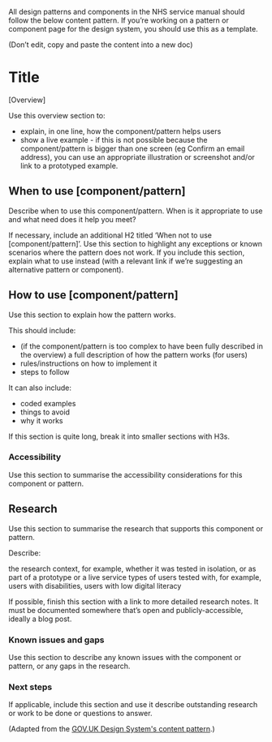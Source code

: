 All design patterns and components in the NHS service manual should follow the below content pattern. If you’re working on a pattern or component page for the design system, you should use this as a template. 

(Don’t edit, copy and paste the content into a new doc)

# Title

[Overview]

Use this overview section to:

- explain, in one line, how the component/pattern helps users
- show a live example - if this is not possible because the component/pattern is bigger than one screen (eg Confirm an email address), you can use an appropriate illustration or screenshot and/or link to a prototyped example.

## When to use [component/pattern]

Describe when to use this component/pattern. When is it appropriate to use and what need does it help you meet?

If necessary, include an additional H2 titled ‘When not to use [component/pattern]’. Use this section to highlight any exceptions or known scenarios where the pattern does not work. If you include this section, explain what to use instead (with a relevant link if we’re suggesting an alternative pattern or component).

## How to use [component/pattern]

Use this section to explain how the pattern works. 

This should include:

- (if the component/pattern is too complex to have been fully described in the overview) a full description of how the pattern works (for users)
- rules/instructions on how to implement it
- steps to follow

It can also include:

- coded examples
- things to avoid
- why it works

If this section is quite long, break it into smaller sections with H3s.

### Accessibility

Use this section to summarise the accessibility considerations for this component or pattern.

## Research

Use this section to summarise the research that supports this component or pattern.

Describe:

the research context, for example, whether it was tested in isolation, or as part of a prototype or a live service 
types of users tested with, for example, users with disabilities, users with low digital literacy

If possible, finish this section with a link to more detailed research notes. It must be documented somewhere that’s open and publicly-accessible, ideally a blog post. 

### Known issues and gaps

Use this section to describe any known issues with the component or pattern, or any gaps in the research. 

### Next steps

If applicable, include this section and use it describe outstanding research or work to be done or questions to answer.

(Adapted from the <a href="https://github.com/alphagov/govuk-design-system-backlog/blob/master/docs/DESIGN_SYSTEM_CONTENT_PATTERN.md">GOV.UK Design System's content pattern</a>.)
